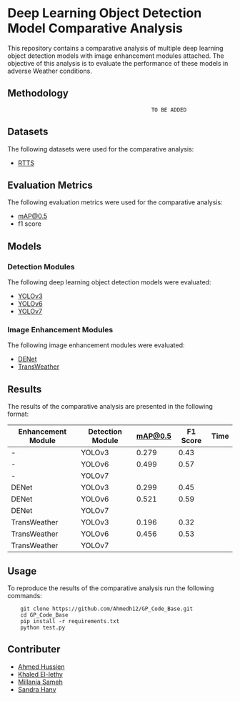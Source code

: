 # Deep Learning Object Detection Model Comparative Analysis

This repository contains a comparative analysis of multiple deep learning object detection models with image enhancement modules attached. The objective of this analysis is to evaluate the performance of these models in adverse Weather conditions.
 

## Methodology
```
                                             TO BE ADDED
```

## Datasets

The following datasets were used for the comparative analysis:

- [RTTS](https://drive.google.com/file/d/16xuZv5KKGLm-k4qgi-MRkrdYQxhQZrWR/view?usp=share_link)

## Evaluation Metrics

The following evaluation metrics were used for the comparative analysis:

- mAP@0.5
- f1 score

## Models

### Detection Modules

The following deep learning object detection models were evaluated:

- [YOLOv3](https://arxiv.org/pdf/1804.02767.pdf)
- [YOLOv6](https://arxiv.org/pdf/2209.02976.pdf)
- [YOLOv7](https://arxiv.org/pdf/2207.02696.pdf)

### Image Enhancement Modules

The following image enhancement modules were evaluated:

- [DENet](https://openaccess.thecvf.com/content/ACCV2022/papers/Qin_DENet_Detection-driven_Enhancement_Network_for_Object_Detection_under_Adverse_Weather_ACCV_2022_paper.pdf)
- [TransWeather](https://arxiv.org/pdf/2111.14813.pdf)


## Results

The results of the comparative analysis are presented in the following format:

| Enhancement Module  | Detection Module   | mAP@0.5       | F1 Score | Time |
| --------------------| -------------------| --------------| ---------| -----|
|        -            | YOLOv3             | 0.279         | 0.43     |      |
|        -            | YOLOv6             | 0.499         | 0.57     |      |
|        -            | YOLOv7             |               |          |      |
| DENet               | YOLOv3             | 0.299         | 0.45     |      |
| DENet               | YOLOv6             | 0.521         | 0.59     |      |
| DENet               | YOLOv7             |               |          |      |
| TransWeather        | YOLOv3             | 0.196         | 0.32     |      |
| TransWeather        | YOLOv6             | 0.456         | 0.53     |      |
| TransWeather        | YOLOv7             |               |          |      |

## Usage

To reproduce the results of the comparative analysis run the following commands:
```
    git clone https://github.com/Ahmedh12/GP_Code_Base.git
    cd GP_Code_Base
    pip install -r requirements.txt
    python test.py
```

## Contributer

- [Ahmed Hussien](https://github.com/Ahmedh12)
- [Khaled El-lethy](https://github.com/SandraHany)
- [Millania Sameh](https://github.com/MillaniaSameh)
- [Sandra Hany](https://github.com/SandraHany)
